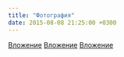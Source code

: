 ```yaml
---
title: "Фотография"
date: 2015-08-08 21:25:00 +0300
---
```



[Вложение](https://vk.com/photo41076938_376360831)
[Вложение](https://vk.com/photo41076938_376359001)
[Вложение](https://vk.com/photo41076938_376359239)
